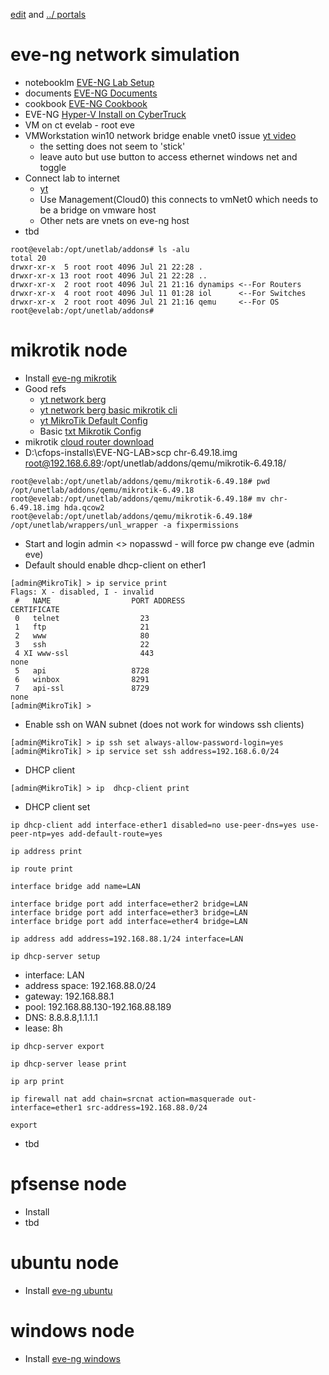 [edit](https://github.com/2cld/netstack/edit/master/docs/portals/eve-ng/README.md) and [../ portals](../)

# eve-ng network simulation

- notebooklm [EVE-NG Lab Setup](https://notebooklm.google.com/notebook/0f519cd9-523e-47f0-a659-aed8146dde49)
- documents  [EVE-NG Documents](https://www.eve-ng.net/index.php/documentation/)
- cookbook [EVE-NG Cookbook](https://www.eve-ng.net/images/EVE-COOK-BOOK-1.2.pdf)
- EVE-NG [Hyper-V Install on CyberTruck](./install.md)
- VM on ct evelab - root eve
- VMWorkstation win10 network bridge enable vnet0 issue [yt video](https://www.youtube.com/watch?v=VVa1Q1wYgEY)
  - the setting does not seem to 'stick'
  - leave auto but use button to access ethernet windows net and toggle
- Connect lab to internet
  - [yt](https://www.youtube.com/watch?v=zDyEkyJizRQ)
  - Use Management(Cloud0) this connects to vmNet0 which needs to be a bridge on vmware host
  - Other nets are vnets on eve-ng host
- tbd

```
root@evelab:/opt/unetlab/addons# ls -alu
total 20
drwxr-xr-x  5 root root 4096 Jul 21 22:28 .
drwxr-xr-x 13 root root 4096 Jul 21 22:28 ..
drwxr-xr-x  2 root root 4096 Jul 21 21:16 dynamips <--For Routers
drwxr-xr-x  4 root root 4096 Jul 11 01:28 iol      <--For Switches
drwxr-xr-x  2 root root 4096 Jul 21 21:16 qemu     <--For OS
root@evelab:/opt/unetlab/addons#
```

# mikrotik node
- Install [eve-ng mikrotik](https://www.eve-ng.net/index.php/documentation/howtos/howto-add-mikrotik-cloud-router/)
- Good refs
  - [yt network berg](https://www.youtube.com/@TheNetworkBerg/videos)
  - [yt network berg basic mikrotik cli](https://www.youtube.com/watch?v=EYCjuvTd3dY)
  - [yt MikroTik Default Config](https://www.youtube.com/watch?v=H7Od7HtxEMc)
  - Basic [txt Mikrotik Config](https://docs.sim-cloud.net/en/solutions-virtual-router/mikrotik/basic-setting.html)
- mikrotik [cloud router download](https://mikrotik.com/download)
- D:\cfops-installs\EVE-NG-LAB>scp chr-6.49.18.img root@192.168.6.89:/opt/unetlab/addons/qemu/mikrotik-6.49.18/
```
root@evelab:/opt/unetlab/addons/qemu/mikrotik-6.49.18# pwd
/opt/unetlab/addons/qemu/mikrotik-6.49.18
root@evelab:/opt/unetlab/addons/qemu/mikrotik-6.49.18# mv chr-6.49.18.img hda.qcow2
root@evelab:/opt/unetlab/addons/qemu/mikrotik-6.49.18# /opt/unetlab/wrappers/unl_wrapper -a fixpermissions
```
- Start and login admin <> nopasswd - will force pw change eve (admin eve)
- Default should enable dhcp-client on ether1
```
[admin@MikroTik] > ip service print 
Flags: X - disabled, I - invalid 
 #   NAME                  PORT ADDRESS                                                     CERTIFICATE                
 0   telnet                  23
 1   ftp                     21
 2   www                     80
 3   ssh                     22                                              
 4 XI www-ssl                443                                                             none                       
 5   api                   8728
 6   winbox                8291
 7   api-ssl               8729                                                             none                       
[admin@MikroTik] > 
```
- Enable ssh on WAN subnet (does not work for windows ssh clients)
```
[admin@MikroTik] > ip ssh set always-allow-password-login=yes
[admin@MikroTik] > ip service set ssh address=192.168.6.0/24
```
- DHCP client
```
[admin@MikroTik] > ip  dhcp-client print
```
- DHCP client set
```
ip dhcp-client add interface-ether1 disabled=no use-peer-dns=yes use-peer-ntp=yes add-default-route=yes
```
```
ip address print
```
```
ip route print
```
```
interface bridge add name=LAN
```
```
interface bridge port add interface=ether2 bridge=LAN
interface bridge port add interface=ether3 bridge=LAN
interface bridge port add interface=ether4 bridge=LAN
```
```
ip address add address=192.168.88.1/24 interface=LAN
```
```
ip dhcp-server setup
```
- interface: LAN
- address space: 192.168.88.0/24
- gateway: 192.168.88.1
- pool: 192.168.88.130-192.168.88.189
- DNS: 8.8.8.8,1.1.1.1
- lease: 8h
```
ip dhcp-server export
```
```
ip dhcp-server lease print
```
```
ip arp print
```
```
ip firewall nat add chain=srcnat action=masquerade out-interface=ether1 src-address=192.168.88.0/24
```
```
export
```
- tbd

# pfsense node
- Install
- tbd

# ubuntu node
- Install [eve-ng ubuntu](https://www.eve-ng.net/index.php/documentation/howtos/howto-create-own-linux-host-image/)

# windows node
- Install [eve-ng windows](https://www.eve-ng.net/index.php/documentation/howtos/howto-create-own-windows-host-on-the-eve/)
